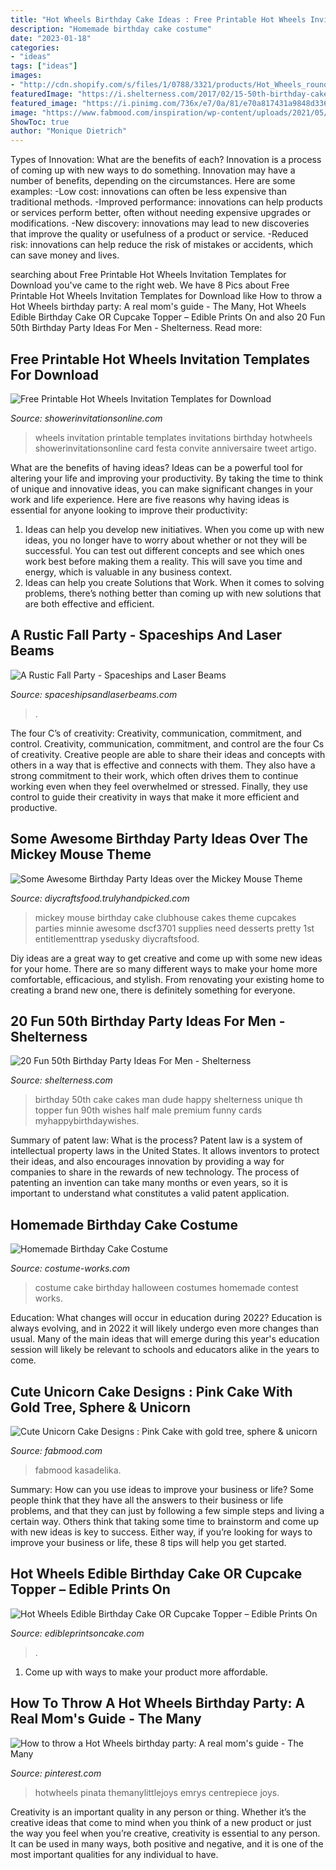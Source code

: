 ```yaml
---
title: "Hot Wheels Birthday Cake Ideas : Free Printable Hot Wheels Invitation Templates For Download"
description: "Homemade birthday cake costume"
date: "2023-01-18"
categories:
- "ideas"
tags: ["ideas"]
images:
- "http://cdn.shopify.com/s/files/1/0788/3321/products/Hot_Wheels_round_cake_topper_JPG_1024x1024.jpg?v=1486443471"
featuredImage: "https://i.shelterness.com/2017/02/15-50th-birthday-cake-vintage-dude-for-a-man.jpg"
featured_image: "https://i.pinimg.com/736x/e7/0a/81/e70a817431a9848d33644b3dfc6bcd91.jpg"
image: "https://www.fabmood.com/inspiration/wp-content/uploads/2021/05/unicorn-cake-5-531x1024.jpg"
ShowToc: true
author: "Monique Dietrich"
---
```



Types of Innovation: What are the benefits of each?
Innovation is a process of coming up with new ways to do something. Innovation may have a number of benefits, depending on the circumstances. Here are some examples: 
-Low cost: innovations can often be less expensive than traditional methods.
-Improved performance: innovations can help products or services perform better, often without needing expensive upgrades or modifications.
-New discovery: innovations may lead to new discoveries that improve the quality or usefulness of a product or service.
-Reduced risk: innovations can help reduce the risk of mistakes or accidents, which can save money and lives.

	

		
searching about Free Printable Hot Wheels Invitation Templates for Download you've came to the right web. We have 8 Pics about Free Printable Hot Wheels Invitation Templates for Download like How to throw a Hot Wheels birthday party: A real mom&#039;s guide - The Many, Hot Wheels Edible Birthday Cake OR Cupcake Topper – Edible Prints On and also 20 Fun 50th Birthday Party Ideas For Men - Shelterness. Read more:
		
    
## Free Printable Hot Wheels Invitation Templates For Download

<img loading=lazy src="https://www.showerinvitationsonline.com/wp-content/uploads/2018/01/Printable-Hot-Wheels-Party-Invitation.jpg" onerror="this.onerror=null;this.src='https://tse4.mm.bing.net/th?id=OIP.XVVXMDIH796h_6CW51XT_AHaJh&amp;pid=15.1';" alt="Free Printable Hot Wheels Invitation Templates for Download">

_Source: showerinvitationsonline.com_

>wheels invitation printable templates invitations birthday hotwheels showerinvitationsonline card festa convite anniversaire tweet artigo. 

	

What are the benefits of having ideas?
Ideas can be a powerful tool for altering your life and improving your productivity. By taking the time to think of unique and innovative ideas, you can make significant changes in your work and life experience. Here are five reasons why having ideas is essential for anyone looking to improve their productivity: 
1. Ideas can help you develop new initiatives. When you come up with new ideas, you no longer have to worry about whether or not they will be successful. You can test out different concepts and see which ones work best before making them a reality. This will save you time and energy, which is valuable in any business context. 
2. Ideas can help you create Solutions that Work. When it comes to solving problems, there’s nothing better than coming up with new solutions that are both effective and efficient.

    
## A Rustic Fall Party - Spaceships And Laser Beams

<img loading=lazy src="https://spaceshipsandlaserbeams.com/wp-content/uploads/2015/11/rustic-fall-party-ideas.jpg" onerror="this.onerror=null;this.src='https://tse4.mm.bing.net/th?id=OIP.ZH4JLAIMEqjEWzGLZV20jAHaLH&amp;pid=15.1';" alt="A Rustic Fall Party - Spaceships and Laser Beams">

_Source: spaceshipsandlaserbeams.com_

>. 

	

The four C’s of creativity: Creativity, communication, commitment, and control.
Creativity, communication, commitment, and control are the four Cs of creativity. Creative people are able to share their ideas and concepts with others in a way that is effective and connects with them. They also have a strong commitment to their work, which often drives them to continue working even when they feel overwhelmed or stressed. Finally, they use control to guide their creativity in ways that make it more efficient and productive.

    
## Some Awesome Birthday Party Ideas Over The Mickey Mouse Theme

<img loading=lazy src="https://diycraftsfood.trulyhandpicked.com/wp-content/uploads/2016/06/mickey-mouse-birthday-cake_jr.jpg" onerror="this.onerror=null;this.src='https://tse1.mm.bing.net/th?id=OIP.H2k8qN4ymWCTBsix9EthzQHaJ3&amp;pid=15.1';" alt="Some Awesome Birthday Party Ideas over the Mickey Mouse Theme">

_Source: diycraftsfood.trulyhandpicked.com_

>mickey mouse birthday cake clubhouse cakes theme cupcakes parties minnie awesome dscf3701 supplies need desserts pretty 1st entitlementtrap ysedusky diycraftsfood. 

	

Diy ideas are a great way to get creative and come up with some new ideas for your home. There are so many different ways to make your home more comfortable, efficacious, and stylish. From renovating your existing home to creating a brand new one, there is definitely something for everyone.

    
## 20 Fun 50th Birthday Party Ideas For Men - Shelterness

<img loading=lazy src="https://i.shelterness.com/2017/02/15-50th-birthday-cake-vintage-dude-for-a-man.jpg" onerror="this.onerror=null;this.src='https://tse3.mm.bing.net/th?id=OIP.vYP4U5uZzJqbsIBEFSXSXAHaJ4&amp;pid=15.1';" alt="20 Fun 50th Birthday Party Ideas For Men - Shelterness">

_Source: shelterness.com_

>birthday 50th cake cakes man dude happy shelterness unique th topper fun 90th wishes half male premium funny cards myhappybirthdaywishes. 

	

Summary of patent law: What is the process?
Patent law is a system of intellectual property laws in the United States. It allows inventors to protect their ideas, and also encourages innovation by providing a way for companies to share in the rewards of new technology. The process of patenting an invention can take many months or even years, so it is important to understand what constitutes a valid patent application.

    
## Homemade Birthday Cake Costume

<img loading=lazy src="http://photos.costume-works.com/full/birthday_cake.jpg" onerror="this.onerror=null;this.src='https://tse2.mm.bing.net/th?id=OIP.KHLrhDdUzWDDjvU9c_QQZQHaKK&amp;pid=15.1';" alt="Homemade Birthday Cake Costume">

_Source: costume-works.com_

>costume cake birthday halloween costumes homemade contest works. 

	

Education: What changes will occur in education during 2022?
Education is always evolving, and in 2022 it will likely undergo even more changes than usual. Many of the main ideas that will emerge during this year's education session will likely be relevant to schools and educators alike in the years to come.

    
## Cute Unicorn Cake Designs : Pink Cake With Gold Tree, Sphere &amp; Unicorn

<img loading=lazy src="https://www.fabmood.com/inspiration/wp-content/uploads/2021/05/unicorn-cake-5-531x1024.jpg" onerror="this.onerror=null;this.src='https://tse2.mm.bing.net/th?id=OIP.R6cTfS7RVWAbeD0zxmy20wHaOS&amp;pid=15.1';" alt="Cute Unicorn Cake Designs : Pink Cake with gold tree, sphere &amp; unicorn">

_Source: fabmood.com_

>fabmood kasadelika. 

	

Summary: How can you use ideas to improve your business or life?
Some people think that they have all the answers to their business or life problems, and that they can just by following a few simple steps and living a certain way. Others think that taking some time to brainstorm and come up with new ideas is key to success. Either way, if you’re looking for ways to improve your business or life, these 8 tips will help you get started.

    
## Hot Wheels Edible Birthday Cake OR Cupcake Topper – Edible Prints On

<img loading=lazy src="http://cdn.shopify.com/s/files/1/0788/3321/products/Hot_Wheels_round_cake_topper_JPG_1024x1024.jpg?v=1486443471" onerror="this.onerror=null;this.src='https://tse1.mm.bing.net/th?id=OIP.E89SMArYebYSzOpO4sAI2QHaG6&amp;pid=15.1';" alt="Hot Wheels Edible Birthday Cake OR Cupcake Topper – Edible Prints On">

_Source: edibleprintsoncake.com_

>. 

	

1. Come up with ways to make your product more affordable.

    
## How To Throw A Hot Wheels Birthday Party: A Real Mom&#039;s Guide - The Many

<img loading=lazy src="https://i.pinimg.com/736x/e7/0a/81/e70a817431a9848d33644b3dfc6bcd91.jpg" onerror="this.onerror=null;this.src='https://tse1.mm.bing.net/th?id=OIP.DyqWpIIC7phw11uEhFz9CQHaO0&amp;pid=15.1';" alt="How to throw a Hot Wheels birthday party: A real mom&#039;s guide - The Many">

_Source: pinterest.com_

>hotwheels pinata themanylittlejoys emrys centrepiece joys. 

	

Creativity is an important quality in any person or thing. Whether it’s the creative ideas that come to mind when you think of a new product or just the way you feel when you’re creative, creativity is essential to any person. It can be used in many ways, both positive and negative, and it is one of the most important qualities for any individual to have.

